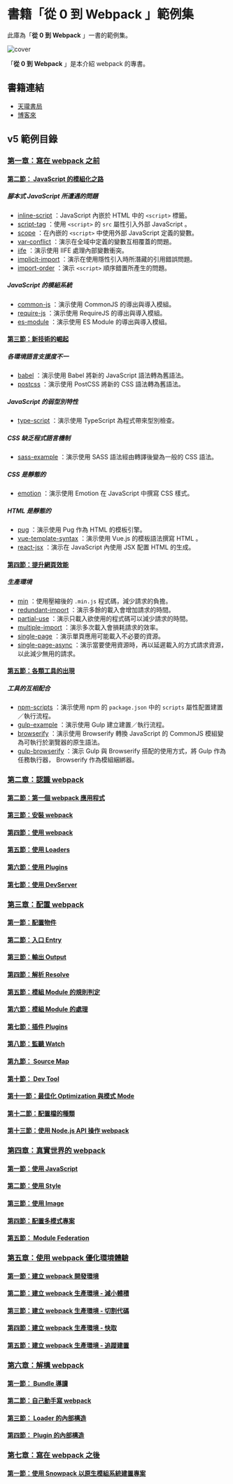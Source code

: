 # 書籍「從 0 到 Webpack 」範例集

此庫為「**從 0 到 Webpack** 」一書的範例集。

![cover](assets/MP22161.jpeg)

「**從 0 到 Webpack** 」是本介紹 webpack 的專書。

## 書籍連結

* [天瓏書局](https://www.tenlong.com.tw/products/9789864348626)
* [博客來](https://www.books.com.tw/products/0010901554)

## v5 範例目錄

### [第一章：寫在 webpack 之前](v5/ch01-before-webpack)

#### [第二節： JavaScript 的模組化之路](v5/ch01-before-webpack/02-history-of-js-module)

##### 腳本式 JavaScript 所遭遇的問題

* [inline-script](v5/ch01-before-webpack/02-history-of-js-module/inline-script) ：JavaScript 內嵌於 HTML 中的 `<script>` 標籤。
* [script-tag](v5/ch01-before-webpack/02-history-of-js-module/script-tag) ：使用 `<script>` 的 `src` 屬性引入外部 JavaScript 。
* [scope](v5/ch01-before-webpack/02-history-of-js-module/scope) ：在內嵌的 `<script>` 中使用外部 JavaScript 定義的變數。
* [var-conflict](v5/ch01-before-webpack/02-history-of-js-module/var-conflict) ：演示在全域中定義的變數互相覆蓋的問題。
* [iife](v5/ch01-before-webpack/v5/ch01-before-webpack/02-history-of-js-module/iife) ：演示使用 IIFE 處理內部變數衝突。
* [implicit-import](v5/ch01-before-webpack/02-history-of-js-module/implicit-import) ：演示在使用隱性引入時所潛藏的引用錯誤問題。
* [import-order](v5/ch01-before-webpack/02-history-of-js-module/import-order) ：演示 `<script>` 順序錯置所產生的問題。

##### JavaScript 的模組系統

* [common-js](v5/ch01-before-webpack/02-history-of-js-module/common-js) ：演示使用 CommonJS 的導出與導入模組。
* [require-js](v5/ch01-before-webpack/02-history-of-js-module/require-js) ：演示使用 RequireJS 的導出與導入模組。
* [es-module](v5/ch01-before-webpack/02-history-of-js-module/es-module) ：演示使用 ES Module 的導出與導入模組。

#### [第三節：新技術的崛起](v5/ch01-before-webpack/03-new-tech)

##### 各環境語言支援度不一

* [babel](v5/ch01-before-webpack/03-new-tech/babel) ：演示使用 Babel 將新的 JavaScript 語法轉為舊語法。
* [postcss](v5/ch01-before-webpack/03-new-tech/postcss) ：演示使用 PostCSS 將新的 CSS 語法轉為舊語法。

##### JavaScript 的弱型別特性

* [type-script](v5/ch01-before-webpack/03-new-tech/type-script) ：演示使用 TypeScript 為程式帶來型別檢查。

##### CSS 缺乏程式語言機制

* [sass-example](v5/ch01-before-webpack/03-new-tech/sass-example) ：演示使用 SASS 語法經由轉譯後變為一般的 CSS 語法。

##### CSS 是靜態的

* [emotion](v5/ch01-before-webpack/03-new-tech/emotion) ：演示使用 Emotion 在 JavaScript 中撰寫 CSS 樣式。

##### HTML 是靜態的

* [pug](v5/ch01-before-webpack/03-new-tech/pug) ：演示使用 Pug 作為 HTML 的模板引擎。
* [vue-template-syntax](v5/ch01-before-webpack/03-new-tech/vue-template-syntax) ：演示使用 Vue.js 的模板語法撰寫 HTML 。
* [react-jsx](v5/ch01-before-webpack/03-new-tech/react-jsx) ：演示在 JavaScript 內使用 JSX 配置 HTML 的生成。

#### [第四節：提升網頁效能](v5/ch01-before-webpack/04-performance)

##### 生產環境

* [min](v5/ch01-before-webpack/04-performance/min) ：使用壓縮後的 `.min.js` 程式碼，減少請求的負擔。
* [redundant-import](v5/ch01-before-webpack/04-performance/redundant-import) ：演示多餘的載入會增加請求的時間。
* [partial-use](v5/ch01-before-webpack/04-performance/partial-use) ：演示只載入欲使用的程式碼可以減少請求的時間。
* [multiple-import](v5/ch01-before-webpack/04-performance/multiple-import) ：演示多次載入會損耗請求的效率。
* [single-page](v5/ch01-before-webpack/04-performance/single-page) ：演示單頁應用可能載入不必要的資源。
* [single-page-async](v5/ch01-before-webpack/04-performance/single-page-async) ：演示當要使用資源時，再以延遲載入的方式請求資源，以此減少無用的請求。

#### [第五節：各類工具的出現](v5/ch01-before-webpack/05-tools)

##### 工具的互相配合

* [npm-scripts](v5/ch01-before-webpack/05-tools/npm-scripts) ：演示使用 npm 的 `package.json` 中的 `scripts` 屬性配置建置／執行流程。
* [gulp-example](v5/ch01-before-webpack/05-tools/gulp-example) ：演示使用 Gulp 建立建置／執行流程。
* [browserify](v5/ch01-before-webpack/05-tools/browserify) ：演示使用 Browserify 轉換 JavaScript 的 CommonJS 模組變為可執行於瀏覽器的原生語法。
* [gulp-browserify](v5/ch01-before-webpack/05-tools/gulp-browserify) ：演示 Gulp 與 Browserify 搭配的使用方式，將 Gulp 作為任務執行器， Browserify 作為模組綑綁器。

### [第二章：認識 webpack](v5/ch02-getting-started)

#### [第二節：第一個 webpack 應用程式](v5/ch02-getting-started/02-first-webpack)

#### [第三節：安裝 webpack](v5/ch02-getting-started/03-install-webpack)

#### [第四節：使用 webpack](v5/ch02-getting-started/04-use-webpack)

#### [第五節：使用 Loaders](v5/ch02-getting-started/05-use-loaders)

#### [第六節：使用 Plugins](v5/ch02-getting-started/06-use-plugins)

#### [第七節：使用 DevServer](v5/ch02-getting-started/07-use-dev-server)

### [第三章：配置 webpack](v5/ch03-configuration)

#### [第一節：配置物件](v5/ch03-configuration/01-configuration-object)

#### [第二節：入口 Entry](v5/ch03-configuration/02-entry)

#### [第三節：輸出 Output](v5/ch03-configuration/03-output)

#### [第四節：解析 Resolve](v5/ch03-configuration/04-resolve)

#### [第五節：模組 Module 的規則判定](v5/ch03-configuration/05-module)

#### [第六節：模組 Module 的處理](v5/ch03-configuration/06-module-use)

#### [第七節：插件 Plugins](v5/ch03-configuration/07-plugins)

#### [第八節：監聽 Watch](v5/ch03-configuration/08-watch)

#### [第九節： Source Map](v5/ch03-configuration/09-source-map)

#### [第十節： Dev Tool](v5/ch03-configuration/10-devtool)

#### [第十一節：最佳化 Optimization 與模式 Mode](v5/ch03-configuration/11-optimization)

#### [第十二節：配置檔的種類](v5/ch03-configuration/12-configuration-types)

#### [第十三節：使用 Node.js API 操作 webpack](v5/ch03-configuration/13-use-node-api)

### [第四章：真實世界的 webpack](v5/ch04-real-world)

#### [第一節：使用 JavaScript](v5/ch04-real-world/01-javascript)

#### [第二節：使用 Style](v5/ch04-real-world/02-style)

#### [第三節：使用 Image](v5/ch04-real-world/03-image)

#### [第四節：配置多模式專案](v5/ch04-real-world/04-config-setup)

#### [第五節： Module Federation](v5/ch04-real-world/05-module-federation)

### [第五章：使用 webpack 優化環境體驗](v5/ch05-optimization)

#### [第一節：建立 webpack 開發環境](v5/ch05-optimization/01-development)

#### [第二節：建立 webpack 生產環境 - 減小體積](v5/ch05-optimization/02-production-minimize)

#### [第三節：建立 webpack 生產環境 - 切割代碼](v5/ch05-optimization/03-production-code-splitting)

#### [第四節：建立 webpack 生產環境 - 快取](v5/ch05-optimization/04-production-caching)

#### [第五節：建立 webpack 生產環境 - 追蹤建置](v5/ch05-optimization/05-production-analyze)

### [第六章：解構 webpack](v5/ch06-inside)

#### [第一節： Bundle 導讀](v5/ch06-inside/01-read-bundle)

#### [第二節：自己動手寫 webpack](v5/ch06-inside/02-write-your-webpack)

#### [第三節： Loader 的內部構造](v5/ch06-inside/03-inside-loader)

#### [第四節： Plugin 的內部構造](v5/ch06-inside/04-inside-plugin)

### [第七章：寫在 webpack 之後](v5/ch07-after-webpack)

#### [第一節：使用 Snowpack 以原生模組系統建置專案](v5/ch07-after-webpack/01-snowpack)
